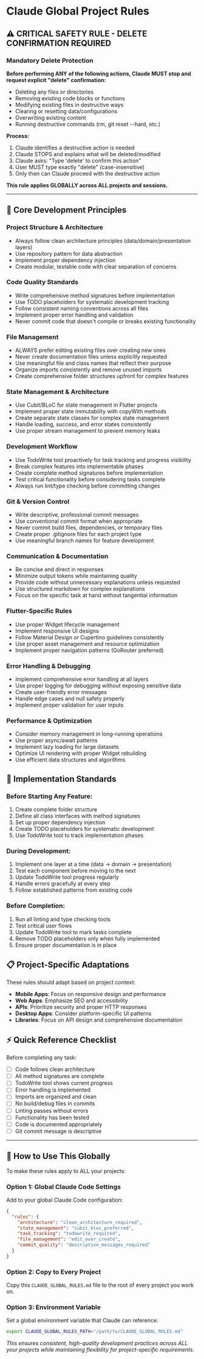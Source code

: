 # Claude Global Project Rules

## ⚠️ **CRITICAL SAFETY RULE - DELETE CONFIRMATION REQUIRED**

### **Mandatory Delete Protection**
**Before performing ANY of the following actions, Claude MUST stop and request explicit "delete" confirmation:**

- Deleting any files or directories
- Removing existing code blocks or functions
- Modifying existing files in destructive ways
- Clearing or resetting data/configurations
- Overwriting existing content
- Running destructive commands (rm, git reset --hard, etc.)

**Process:**
1. Claude identifies a destructive action is needed
2. Claude STOPS and explains what will be deleted/modified
3. Claude asks: "Type 'delete' to confirm this action"
4. User MUST type exactly "delete" (case-insensitive)
5. Only then can Claude proceed with the destructive action

**This rule applies GLOBALLY across ALL projects and sessions.**

---

## 🎯 **Core Development Principles**

### **Project Structure & Architecture**
- Always follow clean architecture principles (data/domain/presentation layers)
- Use repository pattern for data abstraction
- Implement proper dependency injection
- Create modular, testable code with clear separation of concerns

### **Code Quality Standards**
- Write comprehensive method signatures before implementation
- Use TODO placeholders for systematic development tracking
- Follow consistent naming conventions across all files
- Implement proper error handling and validation
- Never commit code that doesn't compile or breaks existing functionality

### **File Management**
- ALWAYS prefer editing existing files over creating new ones
- Never create documentation files unless explicitly requested
- Use meaningful file and class names that reflect their purpose
- Organize imports consistently and remove unused imports
- Create comprehensive folder structures upfront for complex features

### **State Management & Architecture**
- Use Cubit/BLoC for state management in Flutter projects
- Implement proper state immutability with copyWith methods
- Create separate state classes for complex state management
- Handle loading, success, and error states consistently
- Use proper stream management to prevent memory leaks

### **Development Workflow**
- Use TodoWrite tool proactively for task tracking and progress visibility
- Break complex features into implementable phases
- Create complete method signatures before implementation
- Test critical functionality before considering tasks complete
- Always run lint/type checking before committing changes

### **Git & Version Control**
- Write descriptive, professional commit messages
- Use conventional commit format when appropriate
- Never commit build files, dependencies, or temporary files
- Create proper .gitignore files for each project type
- Use meaningful branch names for feature development

### **Communication & Documentation**
- Be concise and direct in responses
- Minimize output tokens while maintaining quality
- Provide code without unnecessary explanations unless requested
- Use structured markdown for complex explanations
- Focus on the specific task at hand without tangential information

### **Flutter-Specific Rules**
- Use proper Widget lifecycle management
- Implement responsive UI designs
- Follow Material Design or Cupertino guidelines consistently
- Use proper asset management and resource optimization
- Implement proper navigation patterns (GoRouter preferred)

### **Error Handling & Debugging**
- Implement comprehensive error handling at all layers
- Use proper logging for debugging without exposing sensitive data
- Create user-friendly error messages
- Handle edge cases and null safety properly
- Implement proper validation for user inputs

### **Performance & Optimization**
- Consider memory management in long-running operations
- Use proper async/await patterns
- Implement lazy loading for large datasets
- Optimize UI rendering with proper Widget rebuilding
- Use efficient data structures and algorithms

## 🚀 **Implementation Standards**

### **Before Starting Any Feature:**
1. Create complete folder structure
2. Define all class interfaces with method signatures
3. Set up proper dependency injection
4. Create TODO placeholders for systematic development
5. Use TodoWrite tool to track implementation phases

### **During Development:**
1. Implement one layer at a time (data → domain → presentation)
2. Test each component before moving to the next
3. Update TodoWrite tool progress regularly
4. Handle errors gracefully at every step
5. Follow established patterns from existing code

### **Before Completion:**
1. Run all linting and type checking tools
2. Test critical user flows
3. Update TodoWrite tool to mark tasks complete
4. Remove TODO placeholders only when fully implemented
5. Ensure proper documentation is in place

## 📋 **Project-Specific Adaptations**

These rules should adapt based on project context:
- **Mobile Apps**: Focus on responsive design and performance
- **Web Apps**: Emphasize SEO and accessibility
- **APIs**: Prioritize security and proper HTTP responses  
- **Desktop Apps**: Consider platform-specific UI patterns
- **Libraries**: Focus on API design and comprehensive documentation

## ⚡ **Quick Reference Checklist**

Before completing any task:
- [ ] Code follows clean architecture
- [ ] All method signatures are complete
- [ ] TodoWrite tool shows current progress
- [ ] Error handling is implemented
- [ ] Imports are organized and clean
- [ ] No build/debug files in commits
- [ ] Linting passes without errors
- [ ] Functionality has been tested
- [ ] Code is documented appropriately
- [ ] Git commit message is descriptive

---

## 🔧 **How to Use This Globally**

To make these rules apply to ALL your projects:

### **Option 1: Global Claude Code Settings**
Add to your global Claude Code configuration:
```json
{
  "rules": {
    "architecture": "clean_architecture_required",
    "state_management": "cubit_bloc_preferred", 
    "task_tracking": "todowrite_required",
    "file_management": "edit_over_create",
    "commit_quality": "descriptive_messages_required"
  }
}
```

### **Option 2: Copy to Every Project**
Copy this `CLAUDE_GLOBAL_RULES.md` file to the root of every project you work on.

### **Option 3: Environment Variable**
Set a global environment variable that Claude can reference:
```bash
export CLAUDE_GLOBAL_RULES_PATH="/path/to/CLAUDE_GLOBAL_RULES.md"
```

*This ensures consistent, high-quality development practices across ALL your projects while maintaining flexibility for project-specific requirements.*